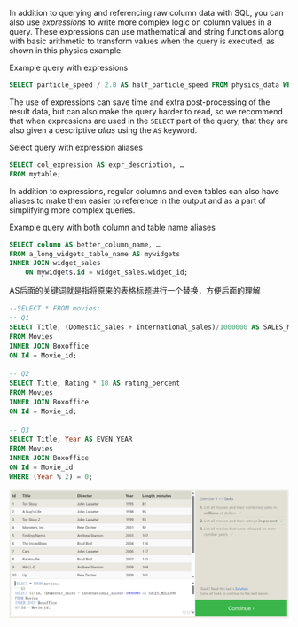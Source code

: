 In addition to querying and referencing raw column data with SQL, you can also use *expressions* to write more complex logic on column values in a query. These expressions can use mathematical and string functions along with basic arithmetic to transform values when the query is executed, as shown in this physics example.

Example query with expressions

```sql
SELECT particle_speed / 2.0 AS half_particle_speed FROM physics_data WHERE ABS(particle_position) * 10.0 > 500;
```

The use of expressions can save time and extra post-processing of the result data, but can also make the query harder to read, so we recommend that when expressions are used in the `SELECT` part of the query, that they are also given a descriptive *alias* using the `AS` keyword.

Select query with expression aliases

```sql
SELECT col_expression AS expr_description, … 
FROM mytable;
```

In addition to expressions, regular columns and even tables can also have aliases to make them easier to reference in the output and as a part of simplifying more complex queries.

Example query with both column and table name aliases

```sql
SELECT column AS better_column_name, … 
FROM a_long_widgets_table_name AS mywidgets 
INNER JOIN widget_sales  
	ON mywidgets.id = widget_sales.widget_id;
```



AS后面的关键词就是指将原来的表格标题进行一个替换，方便后面的理解

```SQL
--SELECT * FROM movies;
-- Q1
SELECT Title, (Domestic_sales + International_sales)/1000000 AS SALES_MILLION
FROM Movies
INNER JOIN Boxoffice
ON Id = Movie_id;

-- Q2
SELECT Title, Rating * 10 AS rating_percent
FROM Movies
INNER JOIN Boxoffice
ON Id = Movie_id;

-- Q3
SELECT Title, Year AS EVEN_YEAR
FROM Movies
INNER JOIN Boxoffice
ON Id = Movie_id
WHERE (Year % 2) = 0;
```

![image-20250426212900906](9_Queries_with_expressions.assets/image-20250426212900906.png)